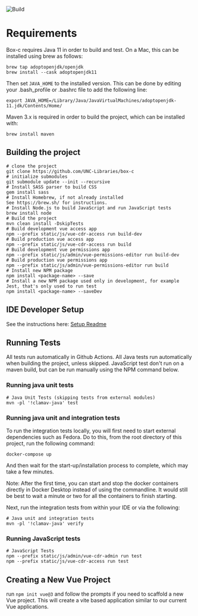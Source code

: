 ![Build](https://github.com/UNC-Libraries/box-c/workflows/DcrBuild/badge.svg)

Requirements
============
Box-c requires Java 11 in order to build and test. On a Mac, this can be installed using brew as follows:
```
brew tap adoptopenjdk/openjdk
brew install --cask adoptopenjdk11
```
Then set `JAVA_HOME` to the installed version. This can be done by editing your .bash_profile or .bashrc file to add the following line:
```
export JAVA_HOME=/Library/Java/JavaVirtualMachines/adoptopenjdk-11.jdk/Contents/Home/
```

Maven 3.x is required in order to build the project, which can be installed with:
```
brew install maven
```


Building the project
---------------------

```
# clone the project
git clone https://github.com/UNC-Libraries/box-c
# initialize submodules
git submodule update --init --recursive
# Install SASS parser to build CSS
gem install sass
# Install Homebrew, if not already installed
See https://brew.sh/ for instructions.
# Install Node.js to build JavaScript and run JavaScript tests
brew install node
# Build the project
mvn clean install -DskipTests
# Build development vue access app
npm --prefix static/js/vue-cdr-access run build-dev
# Build production vue access app
npm --prefix static/js/vue-cdr-access run build
# Build development vue permissions app
npm --prefix static/js/admin/vue-permissions-editor run build-dev
# Build production vue permissions app
npm --prefix static/js/admin/vue-permissions-editor run build
# Install new NPM package
npm install <package-name> --save
# Install a new NPM package used only in development, for example Jest, that's only used to run test
npm install <package-name> --saveDev
```

IDE Developer Setup
----------------------------
See the instructions here:
[Setup Readme](etc/ide_setup/)


Running Tests
-------------

All tests run automatically in Github Actions.
All Java tests run automatically when building the project, unless skipped.
JavaScript test don't run on a maven build, but can be run manually using the NPM command below.

### Running java unit tests
```
# Java Unit Tests (skipping tests from external modules)
mvn -pl '!clamav-java' test 
```

### Running java unit and integration tests
To run the integration tests locally, you will first need to start external dependencies such as Fedora. Do to this, from the root directory of this project, run the following command:
```
docker-compose up
```
And then wait for the start-up/installation process to complete, which may take a few minutes.

Note: After the first time, you can start and stop the docker containers directly in Docker Desktop instead of using the commandline. It would still be best to wait a minute or two for all the containers to finish starting.

Next, run the integration tests from within your IDE or via the following:
```
# Java unit and integration tests
mvn -pl '!clamav-java' verify 
```

### Running JavaScript tests
```
# JavaScript Tests
npm --prefix static/js/admin/vue-cdr-admin run test
npm --prefix static/js/vue-cdr-access run test
```

Creating a New Vue Project
--------------------------

run `npm init vue@3` and follow the prompts if you need to scaffold a new Vue project. This will create a vite based 
application similar to our current Vue applications.
